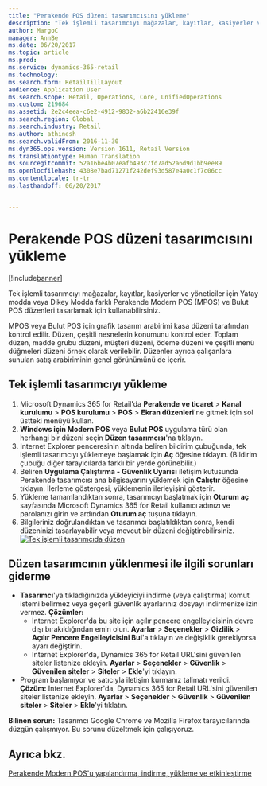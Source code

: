 ```yaml
---
title: "Perakende POS düzeni tasarımcısını yükleme"
description: "Tek işlemli tasarımcıyı mağazalar, kayıtlar, kasiyerler ve yöneticiler için Yatay modda veya Dikey Modda farklı Perakende Modern POS (MPOS) ve Bulut POS düzenleri tasarlamak için kullanabilirsiniz."
author: MargoC
manager: AnnBe
ms.date: 06/20/2017
ms.topic: article
ms.prod: 
ms.service: dynamics-365-retail
ms.technology: 
ms.search.form: RetailTillLayout
audience: Application User
ms.search.scope: Retail, Operations, Core, UnifiedOperations
ms.custom: 219684
ms.assetid: 2e2c4eea-c6e2-4912-9832-a6b22416e39f
ms.search.region: Global
ms.search.industry: Retail
ms.author: athinesh
ms.search.validFrom: 2016-11-30
ms.dyn365.ops.version: Version 1611, Retail Version
ms.translationtype: Human Translation
ms.sourcegitcommit: 52a16be4b07eafb493c7fd7ad52a6d9d1bb9ee89
ms.openlocfilehash: 4308e7bad71271f242def93d587e4a0c1f7c06cc
ms.contentlocale: tr-tr
ms.lasthandoff: 06/20/2017


---
```


# <a name="install-the-retail-pos-layout-designer"></a>Perakende POS düzeni tasarımcısını yükleme

[!include[banner](includes/banner.md)]


Tek işlemli tasarımcıyı mağazalar, kayıtlar, kasiyerler ve yöneticiler için Yatay modda veya Dikey Modda farklı Perakende Modern POS (MPOS) ve Bulut POS düzenleri tasarlamak için kullanabilirsiniz.

MPOS veya Bulut POS için grafik tasarım arabirimi kasa düzeni tarafından kontrol edilir. Düzen, çeşitli nesnelerin konumunu kontrol eder. Toplam düzen, madde grubu düzeni, müşteri düzeni, ödeme düzeni ve çeşitli menü düğmeleri düzeni örnek olarak verilebilir. Düzenler ayrıca çalışanlara sunulan satış arabiriminin genel görünümünü de içerir.

## <a name="install-the-one-click-designer"></a>Tek işlemli tasarımcıyı yükleme
1.  Microsoft Dynamics 365 for Retail'da **Perakende** **ve ticaret** &gt; **Kanal kurulumu** &gt; **POS kurulumu** &gt; **POS** &gt; **Ekran düzenleri**'ne gitmek için sol üstteki menüyü kullan.
2.  **Windows için Modern POS** veya **Bulut POS** uygulama türü olan herhangi bir düzeni seçin **Düzen tasarımcısı**'na tıklayın.
3.  Internet Explorer penceresinin altında beliren bildirim çubuğunda, tek işlemli tasarımcıyı yüklemeye başlamak için **Aç** öğesine tıklayın. (Bildirim çubuğu diğer tarayıcılarda farklı bir yerde görünebilir.)
4.  Beliren **Uygulama Çalıştırma - Güvenlik Uyarısı** iletişim kutusunda Perakende tasarımcısı ana bilgisayarını yüklemek için **Çalıştır** öğesine tıklayın. İlerleme göstergesi, yüklemenin ilerleyişini gösterir.
5.  Yükleme tamamlandıktan sonra, tasarımcıyı başlatmak için **Oturum aç** sayfasında Microsoft Dynamics 365 for Retail kullanıcı adınızı ve parolanızı girin ve ardından **Oturum aç** tuşuna tıklayın.
6.  Bilgileriniz doğrulandıktan ve tasarımcı başlatıldıktan sonra, kendi düzeninizi tasarlayabilir veya mevcut bir düzeni değiştirebilirsiniz. [![Tek işlemli tasarımcıda düzen](./media/screenlayoutdesign_mposdownload-1024x664.png)](./media/screenlayoutdesign_mposdownload.png)

## <a name="troubleshoot-the-installation-of-the-layout-designer"></a>Düzen tasarımcının yüklenmesi ile ilgili sorunları giderme
-   **Tasarımcı**'ya tıkladığınızda yükleyiciyi indirme (veya çalıştırma) komut istemi belirmez veya geçerli güvenlik ayarlarınız dosyayı indirmenize izin vermez. **Çözümler:**
    -   Internet Explorer'da bu site için açılır pencere engelleyicisinin devre dışı bırakıldığından emin olun. **Ayarlar** &gt; **Seçenekler** &gt; **Gizlilik** &gt; **Açılır Pencere Engelleyicisini Bul**'a tıklayın ve değişiklik gerekiyorsa ayarı değiştirin.
    -   Internet Explorer'da, Dynamics 365 for Retail URL'sini güvenilen siteler listenize ekleyin. **Ayarlar** &gt; **Seçenekler** &gt; **Güvenlik** &gt; **Güvenilen siteler** &gt; **Siteler** &gt; **Ekle**'yi tıklayın.
-   Program başlamıyor ve satıcıyla iletişim kurmanız talimatı verildi. **Çözüm:** Internet Explorer'da, Dynamics 365 for Retail URL'sini güvenilen siteler listenize ekleyin. **Ayarlar** &gt; **Seçenekler** &gt; **Güvenlik** &gt; **Güvenilen siteler** &gt; **Siteler** &gt; **Ekle**'yi tıklatın.

**Bilinen sorun:** Tasarımcı Google Chrome ve Mozilla Firefox tarayıcılarında düzgün çalışmıyor. Bu sorunu düzeltmek için çalışıyoruz.

<a name="see-also"></a>Ayrıca bkz.
--------

[Perakende Modern POS'u yapılandırma, indirme, yükleme ve etkinleştirme](retail-modern-pos-device-activation.md)




